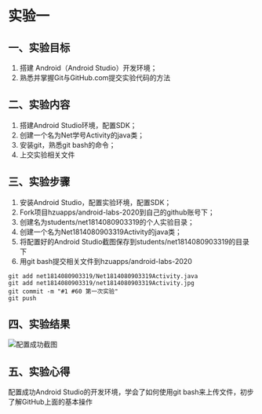 # 实验一
## 一、实验目标
1. 搭建 Android（Android Studio）开发环境；
2. 熟悉并掌握Git与GitHub.com提交实验代码的方法 

## 二、实验内容
1. 搭建Android Studio环境，配置SDK；
2. 创建一个名为Net学号Activity的java类；
3. 安装git，熟悉git bash的命令；
4. 上交实验相关文件

## 三、实验步骤
1. 安装Android Studio，配置实验环境，配置SDK；
2. Fork项目hzuapps/android-labs-2020到自己的github账号下；
3. 创建名为students/net1814080903319的个人实验目录；
4. 创建一个名为Net1814080903319Activity的java类；
5. 将配置好的Android Studio截图保存到students/net1814080903319的目录下
6. 用git bash提交相关文件到hzuapps/android-labs-2020
```shell
git add net1814080903319/Net1814080903319Activity.java
git add net1814080903319/net1814080903319Activity.jpg
git commit -m "#1 #60 第一次实验"
git push
```

## 四、实验结果
![配置成功截图](https://raw.githubusercontent.com/hzuapps/android-labs-2020/master/students/net1814080903319/net1814080903319Activity.jpg)

## 五、实验心得
配置成功Android Studio的开发环境，学会了如何使用git bash来上传文件，初步了解GitHub上面的基本操作
